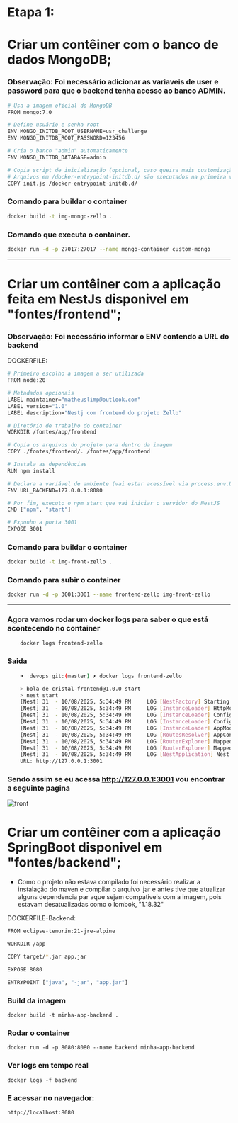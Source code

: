 # Etapa 1:

# Criar um contêiner com o banco de dados MongoDB;

### Observação: Foi necessário adicionar as variaveis de user e password para que o backend tenha acesso ao banco ADMIN.

```bash
# Usa a imagem oficial do MongoDB
FROM mongo:7.0

# Define usuário e senha root
ENV MONGO_INITDB_ROOT_USERNAME=usr_challenge
ENV MONGO_INITDB_ROOT_PASSWORD=123456

# Cria o banco "admin" automaticamente
ENV MONGO_INITDB_DATABASE=admin

# Copia script de inicialização (opcional, caso queira mais customização)
# Arquivos em /docker-entrypoint-initdb.d/ são executados na primeira vez que o container roda
COPY init.js /docker-entrypoint-initdb.d/

```

### Comando para buildar o container
```bash
docker build -t img-mongo-zello .
```

### Comando que executa o container.
```bash
docker run -d -p 27017:27017 --name mongo-container custom-mongo
```
---

# Criar um contêiner com a aplicação feita em NestJs disponivel em "fontes/frontend";
### Observação: Foi necessário informar o ENV contendo a URL do backend
DOCKERFILE:
```bash
# Primeiro escolho a imagem a ser utilizada
FROM node:20

# Metadados opcionais
LABEL maintainer="matheuslimp@outlook.com"
LABEL version="1.0"
LABEL description="Nestj com frontend do projeto Zello"

# Diretório de trabalho do container
WORKDIR /fontes/app/frontend

# Copia os arquivos do projeto para dentro da imagem
COPY ./fontes/frontend/. /fontes/app/frontend

# Instala as dependências
RUN npm install

# Declara a variável de ambiente (vai estar acessível via process.env.URL_BACKEND)
ENV URL_BACKEND=127.0.0.1:8080

# Por fim, executo o npm start que vai iniciar o servidor do NestJS
CMD ["npm", "start"]

# Exponho a porta 3001
EXPOSE 3001
```
### Comando para buildar o container
```bash
docker build -t img-front-zello .
```

### Comando para subir o container
```bash
docker run -d -p 3001:3001 --name frontend-zello img-front-zello
```
---


### Agora vamos rodar um docker logs para saber o que está acontecendo no container
```bash
    docker logs frontend-zello
```
### Saida

```bash
    ➜  devops git:(master) ✗ docker logs frontend-zello 

    > bola-de-cristal-frontend@1.0.0 start
    > nest start
    [Nest] 31  - 10/08/2025, 5:34:49 PM     LOG [NestFactory] Starting Nest application...
    [Nest] 31  - 10/08/2025, 5:34:49 PM     LOG [InstanceLoader] HttpModule dependencies initialized +26ms
    [Nest] 31  - 10/08/2025, 5:34:49 PM     LOG [InstanceLoader] ConfigHostModule dependencies initialized +1ms
    [Nest] 31  - 10/08/2025, 5:34:49 PM     LOG [InstanceLoader] ConfigModule dependencies initialized +0ms
    [Nest] 31  - 10/08/2025, 5:34:49 PM     LOG [InstanceLoader] AppModule dependencies initialized +0ms
    [Nest] 31  - 10/08/2025, 5:34:49 PM     LOG [RoutesResolver] AppController {/}: +4ms
    [Nest] 31  - 10/08/2025, 5:34:49 PM     LOG [RouterExplorer] Mapped {/, GET} route +2ms
    [Nest] 31  - 10/08/2025, 5:34:49 PM     LOG [RouterExplorer] Mapped {/resposta, GET} route +1ms
    [Nest] 31  - 10/08/2025, 5:34:49 PM     LOG [NestApplication] Nest application successfully started +2ms
    URL: http://127.0.0.1:3001

```

### Sendo assim se eu acessa http://127.0.0.1:3001 vou encontrar a seguinte pagina

![front](./Front.png)




# Criar um contêiner com a aplicação SpringBoot disponivel em "fontes/backend";
* Como o projeto não estava compilado foi necessário realizar a instalação do maven e compilar o arquivo .jar e antes tive que atualizar alguns dependencia par aque sejam compativeis com a imagem, pois estavam desatualizadas como o lombok, "<version>1.18.32</version>"

DOCKERFILE-Backend:
```bash
FROM eclipse-temurin:21-jre-alpine

WORKDIR /app

COPY target/*.jar app.jar

EXPOSE 8080

ENTRYPOINT ["java", "-jar", "app.jar"]
```


### Build da imagem

    docker build -t minha-app-backend .


### Rodar o container

    docker run -d -p 8080:8080 --name backend minha-app-backend


### Ver logs em tempo real

    docker logs -f backend


### E acessar no navegador:

    http://localhost:8080
